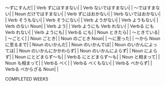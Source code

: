 ～ずにすんだ|  |
Verb ずにはすまない|  |
Verb ないではすまない|  |
～ではすまない|  |
Noun だけではすまない|  |
Verb ずにはおかない|  |
Verb ないではおかない|  |
Verb そうもない|  |
Verb そうにない|  |
Verb ようがない|  |
Verb ようもない|  |
Verb のない Noun|  |
Verb よう|  |
Verb ようにも Verb れない|  |
Verbる にも Verb れない|  |
Verb ようにも|  |
Verbる にも|  |
Noun ときたら|  |
～ときている|  |
～ごとく|  |
Noun ごとき|  |
Noun のごとき Noun|  |
～に至った|  |
～から Noun に至るまで|  |
Noun のいかんだ|  |
Noun のいかんでは|  |
Noun のいかんによっては|  |
Noun のいかんにかかわらず|  |
Noun のいかんによらず|  |
Noun によらず|  |
Noun にとどまらず～も|  |
Verbる にとどまらず～も|  |
Noun と相まって|  |
Noun も相まって|  |
Verbる べく|  |
Verbる べくもない|  |
Verbる べからず|  |
Verbる べからざる Noun|  |


COMPLETED WEEK5